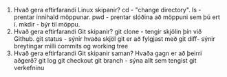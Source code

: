 1. Hvað gera eftirfarandi Linux skipanir?
    cd - "change directory".
    ls - prentar innihald möppunar.
    pwd - prentar slóðina að möppuni sem þú ert í.
    mkdir - býr til möppu.
2. Hvað gera eftirfarandi Git skipanir?
    git clone - tengir skjölin þín við Github.
    git status - sýnir hvaða skjöl git er að fylgjast með
    git diff- sýnir breytingar milli commits og working tree
3. Hvað gera eftirfarandi Git skipanir saman? Hvaða gagn er að þeirri aðgerð?
    git log
    git checkout
    git branch - sýna allt sem tengist git verkefninu
